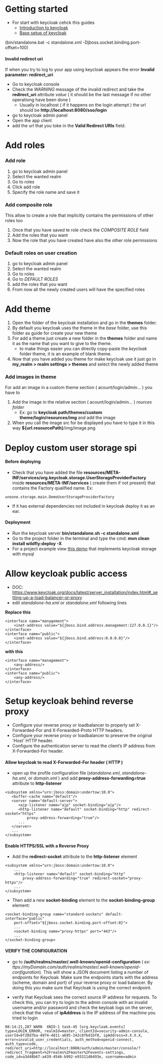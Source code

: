 # Getting started

- For start with keycloak cehck this guides
	- [Introduction to keycloak](https://www.thomasvitale.com/introducing-keycloak-identity-access-management/)
	- [Base setup of keycloak](https://www.thomasvitale.com/keycloak-configuration-authentication-authorisation/)
	
(bin/standalone.bat -c standalone.xml -Djboss.socket.binding.port-offset=100)
	
#### Invalid redirect uri

If when you try to log to your app using keycloak appears the error **Invalid parameter: redirect_uri**
- Go to keycloak console
- Check the _WARNING_ message of the invalid redirect and take the **redirect_uri** attribute _value_ ( it should be the last message if no other operationg have been done )
	- Usually in localhost ( if it happens on the login attempt ) the url should be **http://localhost:8080/sso/login**
- go to keycloak admin panel
- Open the app client
- add the url that you toke in the **Valid Redirect URIs** field.

# Add roles

### Add role
1. go to keycloak admin panel
2. Select the wanted realm
3. Go to roles
4. Click add role
5. Specify the role name and save it

### Add composite role
This allow to create a role that implicitly contains the permissions of other roles too
1. Once that you have saved te role check the _COMPOSITE ROLE_ field
2. Add the roles that you want
3. Now the role that you have created have also the other role permissions 

### Default roles on user creation
1. go to keycloak admin panel
2. Select the wanted realm
3. Go to roles
4. Go to _DEFAULT ROLES_
5. add the roles that you want
6. From now all the newly created users will have the specified roles

# Add theme

1. Open the folder of the keycloak installation and go in the **themes** folder.
2. By default you keycloak uses the theme in the _base_ folder, use this folder as guide for create your new theme
3. For add a theme just create a new folder in the **themes** folder and name it as the name that you want to give to the theme.
	- to make things easier you can directly copy-paste the _keycloak_ folder theme, it is an example of blank theme.
4. Now that you have added you theme for make keycloak use it just go in **my_realm > realm settings > themes** and select the newly added theme

### Add images in theme

For add an image in a custom theme section ( acount/login/admin... ) you have to

1. Add the image in the relative section ( acount/login/admin... ) _rources folder_
	- Ex: go to **keycloak path/themes/custom theme/login/resources/img** and add the image
2. When you call the image src for be displayed you have to type it in this way **${url.resourcePath}**/img/image.png

# Deploy custom user storage spi
#### Before deploying

- Check that you have added the file **resources/META-INF/services/org.keycloak.storage.UserStorageProviderFactory** inside **resources/META-INF/services** ( create them if not present) that contains the Factory qualified name. Ex:
```
unoone.storage.main.DemoUserStorageProviderFactory
```

- If it has external dependencies not included in keycloak deploy it as an ear.

#### Deployment

- Run the keycloak server **bin/standalone.sh -c standalone.xml**
- Go to the project folder in the terminal and type the cmd: **mvn clean install wildfly:deploy -X**
- For a project example view [this demo](https://github.com/Linch1/Keycloak-user-storage-demo-mysql) that implements keycloak storage with mysql


# Allow keycloak public access
- DOC: https://www.keycloak.org/docs/latest/server_installation/index.html#_setting-up-a-load-balancer-or-proxy
- edit *standalone-ha.xml* or *standalone.xml* following lines

**Replace this**
```
<interface name="management">
	<inet-address value="${jboss.bind.address.management:127.0.0.1}"/>
</interface>
<interface name="public">
	<inet-address value="${jboss.bind.address:0.0.0.0}"/>
</interface>
```

**with this**
```
<interface name="management">
	<any-address/>
</interface>
<interface name="public">
	<any-address/>
</interface>
```

# Setup keycloak behind reverse proxy

- Configure your reverse proxy or loadbalancer to properly set X-Forwarded-For and X-Forwarded-Proto HTTP headers.
- Configure your reverse proxy or loadbalancer to preserve the original 'Host' HTTP header.
- Configure the authentication server to read the client’s IP address from X-Forwarded-For header.


#### Allow keycloak to read X-Forwarded-For header ( HTTP ) 
- open up the profile configuration file (*standalone.xml*, *standalone-ha.xml*, or *domain.xml* ) and add **proxy-address-forwarding=true** attribute to **http-listener**
```
<subsystem xmlns="urn:jboss:domain:undertow:10.0">
   <buffer-cache name="default"/>
   <server name="default-server">
      <ajp-listener name="ajp" socket-binding="ajp"/>
      <http-listener name="default" socket-binding="http" redirect-socket="https"
          proxy-address-forwarding="true"/>
      ...
   </server>
   ...
</subsystem>
```

#### Enable HTTPS/SSL with a Reverse Proxy

- Add the **redirect-socket** attribute to the **http-listener** element
```
<subsystem xmlns="urn:jboss:domain:undertow:10.0">
    ...
    <http-listener name="default" socket-binding="http"
        proxy-address-forwarding="true" redirect-socket="proxy-https"/>
    ...
</subsystem>
```

- Then add a new **socket-binding** element to the **socket-binding-group** element:
```
<socket-binding-group name="standard-sockets" default-interface="public"
    port-offset="${jboss.socket.binding.port-offset:0}">
    ...
    <socket-binding name="proxy-https" port="443"/>
    ...
</socket-binding-group>
```

#### VERIFY THE CONFIGURATION

- go to **/auth/realms/master/.well-known/openid-configuration** ( _ex: ttps://myDomain.com/auth/realms/master/.well-known/openid-configuration_). This will show a JSON document listing a number of endpoints for Keycloak. Make sure the endpoints starts with the address (scheme, domain and port) of your reverse proxy or load balancer. By doing this you make sure that Keycloak is using the correct endpoint.


- verify that Keycloak sees the correct source IP address for requests. To check this, you can try to login to the admin console with an invalid username and/or password and check the keyloak logs on the server, check that the value of **ipAddress** is the IP address of the machine you tried to login
```
08:14:21,287 WARN  XNIO-1 task-45 [org.keycloak.events] type=LOGIN_ERROR, realmId=master, clientId=security-admin-console, userId=8f20d7ba-4974-4811-a695-242c8fbd1bf8, ipAddress=X.X.X.X, error=invalid_user_credentials, auth_method=openid-connect, auth_type=code, redirect_uri=http://localhost:8080/auth/admin/master/console/?redirect_fragment=%2Frealms%2Fmaster%2Fevents-settings, code_id=a3d48b67-a439-4546-b992-e93311d6493e, username=admin
```
